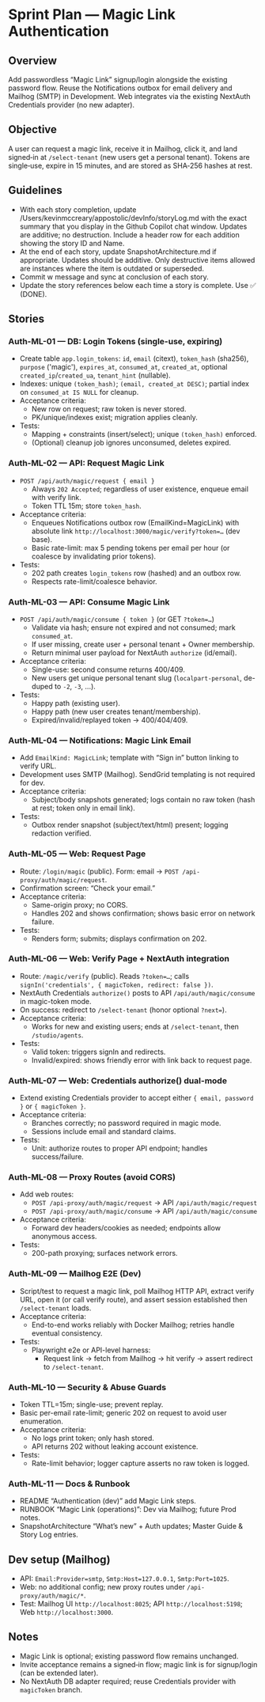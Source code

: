 # Sprint Plan — Magic Link Authentication

## Overview

Add passwordless “Magic Link” signup/login alongside the existing password flow. Reuse the Notifications outbox for email delivery and Mailhog (SMTP) in Development. Web integrates via the existing NextAuth Credentials provider (no new adapter).

## Objective

A user can request a magic link, receive it in Mailhog, click it, and land signed‑in at `/select-tenant` (new users get a personal tenant). Tokens are single‑use, expire in 15 minutes, and are stored as SHA‑256 hashes at rest.

## Guidelines

- With each story completion, update /Users/kevinmccreary/appostolic/devInfo/storyLog.md with the exact summary that you display in the Github Copilot chat window. Updates are additive; no destruction. Include a header row for each addition showing the story ID and Name.
- At the end of each story, update SnapshotArchitecture.md if appropriate. Updates should be additive. Only destructive items allowed are instances where the item is outdated or superseded.
- Commit w message and sync at conclusion of each story.
- Update the story references below each time a story is complete. Use ✅ (DONE).

## Stories

### Auth-ML-01 — DB: Login Tokens (single-use, expiring)

- Create table `app.login_tokens`: `id`, `email` (citext), `token_hash` (sha256), `purpose` ('magic'), `expires_at`, `consumed_at`, `created_at`, optional `created_ip`/`created_ua`, `tenant_hint` (nullable).
- Indexes: unique `(token_hash)`; `(email, created_at DESC)`; partial index on `consumed_at IS NULL` for cleanup.
- Acceptance criteria:
  - New row on request; raw token is never stored.
  - PK/unique/indexes exist; migration applies cleanly.
- Tests:
  - Mapping + constraints (insert/select); unique `(token_hash)` enforced.
  - (Optional) cleanup job ignores unconsumed, deletes expired.

### Auth-ML-02 — API: Request Magic Link

- `POST /api/auth/magic/request { email }`
  - Always `202 Accepted`; regardless of user existence, enqueue email with verify link.
  - Token TTL 15m; store `token_hash`.
- Acceptance criteria:
  - Enqueues Notifications outbox row (EmailKind=MagicLink) with absolute link `http://localhost:3000/magic/verify?token=…` (dev base).
  - Basic rate-limit: max 5 pending tokens per email per hour (or coalesce by invalidating prior tokens).
- Tests:
  - 202 path creates `login_tokens` row (hashed) and an outbox row.
  - Respects rate-limit/coalesce behavior.

### Auth-ML-03 — API: Consume Magic Link

- `POST /api/auth/magic/consume { token }` (or GET `?token=…`)
  - Validate via hash; ensure not expired and not consumed; mark `consumed_at`.
  - If user missing, create user + personal tenant + Owner membership.
  - Return minimal user payload for NextAuth `authorize` (id/email).
- Acceptance criteria:
  - Single-use: second consume returns 400/409.
  - New users get unique personal tenant slug (`localpart-personal`, de-duped to `-2`, `-3`, ...).
- Tests:
  - Happy path (existing user).
  - Happy path (new user creates tenant/membership).
  - Expired/invalid/replayed token → 400/404/409.

### Auth-ML-04 — Notifications: Magic Link Email

- Add `EmailKind: MagicLink`; template with “Sign in” button linking to verify URL.
- Development uses SMTP (Mailhog). SendGrid templating is not required for dev.
- Acceptance criteria:
  - Subject/body snapshots generated; logs contain no raw token (hash at rest; token only in email link).
- Tests:
  - Outbox render snapshot (subject/text/html) present; logging redaction verified.

### Auth-ML-05 — Web: Request Page

- Route: `/login/magic` (public). Form: email → `POST /api-proxy/auth/magic/request`.
- Confirmation screen: “Check your email.”
- Acceptance criteria:
  - Same-origin proxy; no CORS.
  - Handles 202 and shows confirmation; shows basic error on network failure.
- Tests:
  - Renders form; submits; displays confirmation on 202.

### Auth-ML-06 — Web: Verify Page + NextAuth integration

- Route: `/magic/verify` (public). Reads `?token=…`; calls `signIn('credentials', { magicToken, redirect: false })`.
- NextAuth Credentials `authorize()` posts to API `/api/auth/magic/consume` in magic-token mode.
- On success: redirect to `/select-tenant` (honor optional `?next=`).
- Acceptance criteria:
  - Works for new and existing users; ends at `/select-tenant`, then `/studio/agents`.
- Tests:
  - Valid token: triggers signIn and redirects.
  - Invalid/expired: shows friendly error with link back to request page.

### Auth-ML-07 — Web: Credentials authorize() dual-mode

- Extend existing Credentials provider to accept either `{ email, password }` or `{ magicToken }`.
- Acceptance criteria:
  - Branches correctly; no password required in magic mode.
  - Sessions include email and standard claims.
- Tests:
  - Unit: authorize routes to proper API endpoint; handles success/failure.

### Auth-ML-08 — Proxy Routes (avoid CORS)

- Add web routes:
  - `POST /api-proxy/auth/magic/request` → API `/api/auth/magic/request`
  - `POST /api-proxy/auth/magic/consume` → API `/api/auth/magic/consume`
- Acceptance criteria:
  - Forward dev headers/cookies as needed; endpoints allow anonymous access.
- Tests:
  - 200-path proxying; surfaces network errors.

### Auth-ML-09 — Mailhog E2E (Dev)

- Script/test to request a magic link, poll Mailhog HTTP API, extract verify URL, open it (or call verify route), and assert session established then `/select-tenant` loads.
- Acceptance criteria:
  - End-to-end works reliably with Docker Mailhog; retries handle eventual consistency.
- Tests:
  - Playwright e2e or API-level harness:
    - Request link → fetch from Mailhog → hit verify → assert redirect to `/select-tenant`.

### Auth-ML-10 — Security & Abuse Guards

- Token TTL=15m; single-use; prevent replay.
- Basic per-email rate-limit; generic 202 on request to avoid user enumeration.
- Acceptance criteria:
  - No logs print token; only hash stored.
  - API returns 202 without leaking account existence.
- Tests:
  - Rate-limit behavior; logger capture asserts no raw token is logged.

### Auth-ML-11 — Docs & Runbook

- README “Authentication (dev)” add Magic Link steps.
- RUNBOOK “Magic Link (operations)”: Dev via Mailhog; future Prod notes.
- SnapshotArchitecture “What’s new” + Auth updates; Master Guide & Story Log entries.

## Dev setup (Mailhog)

- API: `Email:Provider=smtp`, `Smtp:Host=127.0.0.1`, `Smtp:Port=1025`.
- Web: no additional config; new proxy routes under `/api-proxy/auth/magic/*`.
- Test: Mailhog UI `http://localhost:8025`; API `http://localhost:5198`; Web `http://localhost:3000`.

## Notes

- Magic Link is optional; existing password flow remains unchanged.
- Invite acceptance remains a signed‑in flow; magic link is for signup/login (can be extended later).
- No NextAuth DB adapter required; reuse Credentials provider with `magicToken` branch.
